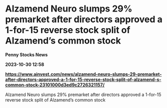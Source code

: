# Alzamend Neuro slumps 29% premarket after directors approved a 1-for-15 reverse stock split of Alzamend’s common stock
**Penny Stocks News**

**2023-10-30 12:58**

**https://www.ainvest.com/news/alzamend-neuro-slumps-29-premarket-after-directors-approved-a-1-for-15-reverse-stock-split-of-alzamend-s-common-stock-23101000d3ed9c2726321157/**

Alzamend Neuro slumps 29% premarket after directors approved a 1-for-15 reverse stock split of Alzamend’s common stock
